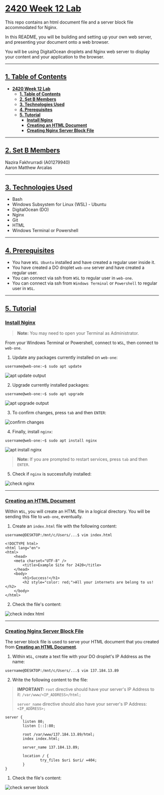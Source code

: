 # <ins>**2420 Week 12 Lab**</ins>

This repo contains an html document file and a server block file accommodated for Nginx.

In this README, you will be building and setting up your own web server, and presenting your document onto a web browser.

You will be using DigitalOcean droplets and Nginx web server to display your content and your application to the browser.

---

## <ins>**1. Table of Contents**</ins>

- [**2420 Week 12 Lab**](#2420-week-12-lab)
  - [**1. Table of Contents**](#1-table-of-contents)
  - [**2. Set B Members**](#2-set-b-members)
  - [**3. Technologies Used**](#3-technologies-used)
  - [**4. Prerequisites**](#4-prerequisites)
  - [**5. Tutorial**](#5-tutorial)
    - [**Install Nginx**](#install-nginx)
    - [**Creating an HTML Document**](#creating-an-html-document)
    - [**Creating Nginx Server Block File**](#creating-nginx-server-block-file)

---

## <ins>**2. Set B Members**</ins>

Nazira Fakhrurradi (A01279940)  
Aaron Matthew Arcalas

---

## <ins>**3. Technologies Used**</ins>

- Bash
- Windows Subsystem for Linux (WSL) - Ubuntu
- DigitalOcean (DO)
- Nginx
- Git
- HTML
- Windows Terminal or Powershell

---

## <ins>**4. Prerequisites**</ins>

- You have `WSL Ubuntu` installed and have created a regular user inside it.
- You have created a DO droplet `web-one` server and have created a regular user.
- You can connect via ssh from `WSL` to regular user in `web-one`.
- You can connect via ssh from `Windows Terminal` or `Powershell` to regular user in `WSL`.

---

## <ins>**5. Tutorial**</ins>

### <ins>**Install Nginx**</ins>

> **Note:** You may need to open your Terminal as Administrator.

From your Windows Terminal or Powershell, connect to `WSL`, then connect to `web-one`.

1. Update any packages currently installed on `web-one`:

```
username@web-one:~$ sudo apt update
```

![apt update output](images/apt-update.png "apt update")

2. Upgrade currently installed packages:

```
username@web-one:~$ sudo apt upgrade
```

![apt upgrade output](images/apt-upgrade.png "apt upgrade")

3. To confirm changes, press `tab` and then `ENTER`:

![confirm changes](images/package-config.png "confirm changes")

4. Finally, install `nginx`:

```
username@web-one:~$ sudo apt install nginx
```

![apt install nginx](images/install-nginx.png "install nginx")

> **Note:** If you are prompted to restart services, press `tab` and then `ENTER`.

5. Check if `nginx` is successfully installed:

![check nginx](images/list-installed.png "list nginx")

---

### <ins>**Creating an HTML Document**</ins>

Within `WSL`, you will create an HTML file in a logical directory. You will be sending this file to `web-one`, eventually.

1. Create an `index.html` file with the following content:

```
username@DESKTOP:/mnt/c/Users/...$ vim index.html
```

```
<!DOCTYPE html>
<html lang="en">
<html>
    <head>
    <meta charset="UTF-8" />
        <title>Example Site for 2420</title>
    </head>
    <body>
        <h1>Success!</h1>
        <h2 style="color: red;">All your internets are belong to us!</h2>
    </body>
</html>
```

2. Check the file's content:

![check index html](images/index-html.png "cat index html")

---

### <ins>**Creating Nginx Server Block File**</ins>

The server block file is used to serve your HTML document that you created from [**Creating an HTML Document**](#creating-an-html-document).

1. Within `WSL`, create a text file with your DO droplet's IP Address as the name:

```
username@DESKTOP:/mnt/c/Users/...$ vim 137.184.13.89
```

2. Write the following content to the file:

> **IMPORTANT:** `root` directive should have your server's IP Address to it: `/var/www/<IP_ADDRESS>/html;`
> 
> `server_name` directive should also have your server's IP Address: `<IP_ADDRESS>;`

```
server {
        listen 80;
        listen [::]:80;

        root /var/www/137.184.13.89/html;
        index index.html;

        server_name 137.184.13.89;

        location / {
                try_files $uri $uri/ =404;
        }
}
```

1. Check the file's content:

![check server block](images/server-block.png)

